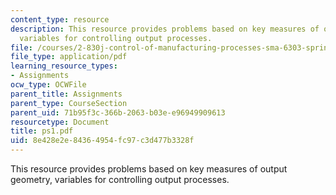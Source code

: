 ```yaml
---
content_type: resource
description: This resource provides problems based on key measures of output geometry,
  variables for controlling output processes.
file: /courses/2-830j-control-of-manufacturing-processes-sma-6303-spring-2008/8e428e2e84364954fc97c3d477b3328f_ps1.pdf
file_type: application/pdf
learning_resource_types:
- Assignments
ocw_type: OCWFile
parent_title: Assignments
parent_type: CourseSection
parent_uid: 71b95f3c-366b-2063-b03e-e96949909613
resourcetype: Document
title: ps1.pdf
uid: 8e428e2e-8436-4954-fc97-c3d477b3328f
---
```

This resource provides problems based on key measures of output geometry, variables for controlling output processes.

